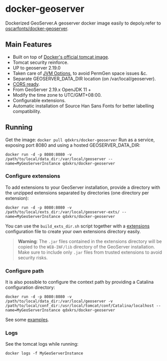 # docker-geoserver

Dockerized GeoServer.A geoserver docker image easily to depoly.refer to [oscarfonts/docker-geoserver](https://github.com/oscarfonts/docker-geoserver).

## Main Features

* Built on top of [Docker's official tomcat image](https://hub.docker.com/_/tomcat/).
* Tomcat security reinforce.
* UP to geoserver 2.19.0
* Taken care of [JVM Options](http://docs.geoserver.org/latest/en/user/production/container.html), to avoid PermGen space issues &c.
* Separate GEOSERVER_DATA_DIR location (on /var/local/geoserver).
* [CORS ready](http://enable-cors.org/server_tomcat.html).
* From GeoServer 2.19.x OpenJDK 11 +
* Modify the time zone to UTC/GMT+08:00.
* Configurable extensions.
* Automatic installation of Source Han Sans Fonts for better labelling compatibility.

## Running

Get the image:
```docker pull qdxkrs/docker-geoserver```
Run as a service, exposing port 8080 and using a hosted GEOSERVER_DATA_DIR:

```docker run -d -p 8080:8080 -v /path/to/local/data_dir:/var/local/geoserver --name=MyGeoServerInstance qdxkrs/docker-geoserver```

### Configure extensions

To add extensions to your GeoServer installation, provide a directory with the unzipped extensions separated by directories (one directory per extension):

```docker run -d -p 8080:8080 -v /path/to/local/exts_dir:/var/local/geoserver-exts/ --name=MyGeoServerInstance qdxkrs/docker-geoserver```

You can use the `build_exts_dir.sh` script together with a [extensions](https://github.com/oscarfonts/docker-geoserver/tree/master/extensions) configuration file to create your own extensions directory easily.

> **Warning**: The `.jar` files contained in the extensions directory will be copied to the `WEB-INF/lib` directory of the GeoServer installation. Make sure to include only `.jar` files from trusted extensions to avoid security risks.

### Configure path

It is also possible to configure the context path by providing a Catalina configuration directory:

```docker run -d -p 8080:8080 -v /path/to/local/data_dir:/var/local/geoserver -v /path/to/local/conf_dir:/usr/local/tomcat/conf/Catalina/localhost --name=MyGeoServerInstance qdxkrs/docker-geoserver```

See some [examples](https://github.com/oscarfonts/docker-geoserver/tree/master/2.9.1/conf).

### Logs

See the tomcat logs while running:

```docker logs -f MyGeoServerInstance```
